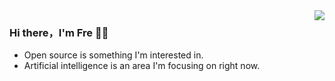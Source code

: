<img align="right" src="https://github-readme-stats.vercel.app/api?username=frehml&show_icons=true&icon_color=CE1D2D&text_color=718096&bg_color=00000000&hide_title=true&hide_border=true" />

### Hi there，I'm Fre 🙋‍♂️

- Open source is something I'm interested in.
- Artificial intelligence is an area I'm focusing on right now.
